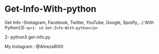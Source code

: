 # Get-Info-With-python
Get Info -(Instagram, Facebook, Twitter, YouTube, Google, Spotify,...) With Python(3)
````<p>1- cd Get-Info-With-python</p>````
<p>2- python3 get-info.py</p>
<p>My Instagram : @AlirezaR00t </p>
